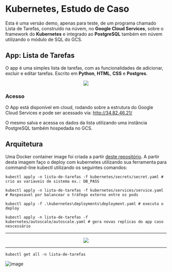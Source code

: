 # Kubernetes, Estudo de Caso
Esta é uma versão demo, apenas para teste, de um programa chamado Lista de Tarefas, construído na núvem, no **Google Cloud Services**, sobre o framework do **Kubernetes**
e integrado ao **PostgreSQL** também em núvem utilizando o módulo de SQL do GCS.

## App: Lista de Tarefas
O app é uma simples lista de tarefas, com as funcionalidades de adicionar, excluir e editar tarefas. Escrito em **Python**, **HTML**, **CSS** e **Postgres**.

<p align="center">
  <img src="https://user-images.githubusercontent.com/68448759/135730727-e8dee513-061d-4221-a366-21cc525eed38.PNG" />
</p>

### Acesso
O App está disponível em cloud, rodando sobre a estrutura do Google Cloud Services e pode ser acessado via: http://34.82.46.21/

O mesmo salva e acessa os dados da lista utilizando uma instância PostgreSQL também hospedada no GCS.

## Arquitetura
Uma Docker container image foi criada a partir [deste repositório](https://hub.docker.com/repository/docker/aguilerajoao/lista-de-tarefas).
A partir desta imagem faço o deploy com kubernetes utilizando sua ferramenta para command-line kubectl utilizando os seguintes comandos:

```
kubectl apply -n lista-de-tarefas -f kubernetes/secrets/secret.yaml # crio as variaveis de sistema ex.: DB_PASS

kubectl apply -n lista-de-tarefas -f kubernetes/services/service.yaml # Resposavel por balancear o tráfego externo entre os pods

kubectl apply -f .\kubernetes\deployments\deployment.yaml # executa o deploy

kubectl apply -n lista-de-tarefas -f kubernetes/autoscale/autoscale.yaml # gera novas replicas do app caso nescessário
```

---------

<p align="center">
  <img src="https://user-images.githubusercontent.com/68448759/136127429-25a3b4c4-f229-4575-8b66-d0f23415d2ec.png" />
</p>




---------

```
kubectl get all -n lista-de-tarefas
```

![image](https://user-images.githubusercontent.com/68448759/136125178-31cd4a5d-2559-4b1a-b476-1d869d17d749.png)

